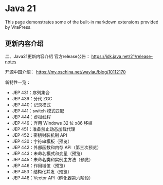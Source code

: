 # Java 21

This page demonstrates some of the built-in markdown extensions provided by VitePress.

## 更新内容介绍

二、Java21更新内容介绍
官方release公告：
https://jdk.java.net/21/release-notes

开源中国介绍：
https://my.oschina.net/waylau/blog/10112170

新特性一览：

- JEP 431：序列集合
- JEP 439：分代 ZGC
- JEP 440：记录模式
- JEP 441：switch 模式匹配
- JEP 444：虚拟线程
- JEP 449：弃用 Windows 32 位 x86 移植
- JEP 451：准备禁止动态加载代理
- JEP 452：密钥封装机制 API
- JEP 430：字符串模板（预览）
- JEP 442：外部函数和内存 API（第三次预览）
- JEP 443：未命名模式和变量（预览）
- JEP 445：未命名类和实例主方法（预览）
- JEP 446：作用域值（预览）
- JEP 453：结构化并发（预览）
- JEP 448：Vector API（孵化器第六阶段）

